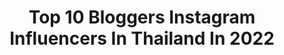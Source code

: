 ---
title: Top 10 Bloggers Instagram Influencers In Thailand In 2022
description: >-
  Find top bloggers Instagram influencers in Thailand in 2022. Most popular hashtags: #thailand #adayinthailand #amazingthailand #reviewthailand.
platform: Instagram
hits: 26
text_top: Identify the top-rated Instagram accounts on inBeat.
text_bottom: Our search engine has 26 Instagram influencers like this in Thailand for you to collaborate.
profiles:
  - username: "banksjourney"
    fullname: >-
      Bank Purint
    bio: >-
      Galaxy NOTE20+ 📷 SONY A7c 💼Work: Photographer&Blogger 🗺Page: Bank's journey 🅱️YOUTUBE: BANK’s JOURNEY 🗞Email: banksjourney1@gmail.com
    location: "Thailand"
    followers: 59382
    engagement: 678
    commentsToLikes: 0.009815
    id: ck8t03apnqorj0j786ck659pg
    verified: false
    hashtags: "#sony, #streetgrammers, #minith, #amazingthailand"
  - username: "widsawaphatiew"
    fullname: >-
      วิ ศ ว ะ พ า เ ที่ ย ว
    bio: >-
      Travel blogger | Lifestyle | Influencer Facebook : วิ ศ ว ะ พ า เ ที่ ย ว YouTube : วิศวะพาเที่ยว Twitter/TikTok : @widsawaphatiew
    location: "Thailand"
    followers: 41764
    engagement: 489
    commentsToLikes: 0.005992
    id: ck0twuez0gs8r0i196byq92qy
    verified: false
    hashtags: "#vscocam, #vsco, #vscothailand, #nanalonetrip"
  - username: "parie_llws"
    fullname: >-
      PARE
    bio: >-
      Hi~ Cabin Crew | Airline Presenter💃🏻✈️ Top 20 MGT2016👑 Model | Blogger | Traveller | Personality coach 📥for work > collaborations & reviews
    location: "Thailand"
    followers: 25295
    engagement: 217
    commentsToLikes: 0.024119
    id: ckapam2wwwncu0i78bu1t0028
    verified: false
    hashtags: "#asianflightattendant, #thaicabincrew, #beach, #bikini"
  - username: "aniqausmanofficial"
    fullname: >-
      Aniqa Usman
    bio: >-
      Subscribe to my YouTube ▶️ 📩Dm for PR/Collabs Photography 📸 | Makeup Artist 💄 | Traveler | Beauty Blogger | Fashion Enthusiast 💫Owner @icreations.pk
    location: "Thailand"
    followers: 25753
    engagement: 90
    commentsToLikes: 0.143382
    id: ck8tdd08u2v620j78a5hylkdl
    verified: false
    hashtags: "#sarahkhan, #lahore, #sajalaly, #fashionblogger"
  - username: "msforeveronvacation"
    fullname: >-
      Patty Pritshayada Piriyametha
    bio: >-
      Wife, Mommy, Travel blogger who lives in Fairytale. 🦄🌈🌬follow my blog on FB page >>>
    location: "Thailand"
    followers: 40922
    engagement: 81
    commentsToLikes: 0.022071
    id: ck0vvg5u4ozr20i19duovc4jd
    verified: false
    hashtags: "#familyvacation, #poolvilla, #luxuryhotels, #luxurydestination"
  - username: "khaimookchin"
    fullname: >-
      Khaimookchin
    bio: >-
      카이묵친 🏹💙 Sierra.🍑 BEAUTY BLOGGER | MODEL For Work: line id ( @khaimookchin )/ DM TikTok: khaimookchin YOUTUBE : Khaimook Chin Twitter: khaimookchin
    location: "Thailand"
    followers: 137687
    engagement: 235
    commentsToLikes: 0.001731
    id: ck5zimt8cg0420i14f4grjqr6
    verified: false
    hashtags: "#helloween, #joker, #arrow"
  - username: "lazycoup"
    fullname: >-
      LAZY COUP : เที่ยวเป็นคู่
    bio: >-
      ✨ Official IG : LAZY COUP ✨ Travel Couple l Nuu&Kim 📍 Bangkok Based l Blogger l Photographer E-mail: lazycoup@gmail.com
    location: "Thailand"
    followers: 7000
    engagement: 577
    commentsToLikes: 0.012669
    id: ck5c2grrax8cg0i11l3x5tcok
    verified: false
    hashtags: "#travelgram, #fujixseriesclubthailand, #picoftheday, #coupletravel"
  - username: "nangpayapluak"
    fullname: >-
      ✨Rainy Nangpaya ✨
    bio: >-
      🎀นางพญาปลวกคือชื่อเพจ🎀 📽🎞Youtuber,Blogger 👑💋 ✨Beauty🌈Lifestyle🚀Travel 👸FaceBook :นางพญาปลวก😆 for work >> add LINE @stylerain
    location: "Thailand"
    followers: 98901
    engagement: 166
    commentsToLikes: 0.004073
    id: ck6tuduzvfrpb0j7132pm2q2t
    verified: false
    hashtags: "#nangpayatravel, #thailand, #girl, #cheesecake"
  - username: "ae_bong"
    fullname: >-
      AeBong
    bio: >-
      🇹🇭BEAUTY🌼INFLUENCER🍑BLOGGER 💜 aebong.com | FB & YT: AeBong Contact >> aebonglife@gmail.com Line ID: ae_bong Manager : K.fah 0916654953
    location: "Thailand"
    followers: 31291
    engagement: 122
    commentsToLikes: 0.007426
    id: ck14i369edet40i19euw2t6b3
    verified: false
    hashtags: "#todaysoutfit, #style, #beautiful, #mylook"
  - username: "shem_arciel"
    fullname: >-
      Shem MD [🇮🇩]
    bio: >-
      Medical Doctor, Digital Entrepreneur, Prestidigitator, Travel & Food Blogger, Musician, Cinephile, LFC Kopites! 📍: Bangkok ⬇️Latest YouTube Video⬇️
    location: "Thailand"
    followers: 79064
    engagement: 114
    commentsToLikes: 0.059473
    id: ck0w1lob8jynv0i19n8hwzo56
    verified: false
    hashtags: "#bangkokeats, #bkkmenu, #sashimilovers, #bangkokfood"
---